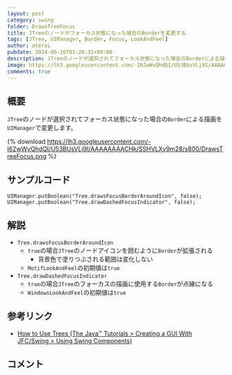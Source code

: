 ```yaml
---
layout: post
category: swing
folder: DrawsTreeFocus
title: JTreeのノードがフォーカス状態になった場合のBorderを変更する
tags: [JTree, UIManager, Border, Focus, LookAndFeel]
author: aterai
pubdate: 2014-06-16T01:26:31+09:00
description: JTreeのノードが選択されてフォーカス状態になった場合のBorderによる描画をUIManagerで変更します。
image: https://lh3.googleusercontent.com/-I62wWvQhdQI/U53BUsVLj9I/AAAAAAAACHk/SSHVLXv9m28/s800/DrawsTreeFocus.png
comments: true
---
```

## 概要
`JTree`のノードが選択されてフォーカス状態になった場合の`Border`による描画を`UIManager`で変更します。

{% download https://lh3.googleusercontent.com/-I62wWvQhdQI/U53BUsVLj9I/AAAAAAAACHk/SSHVLXv9m28/s800/DrawsTreeFocus.png %}

## サンプルコード
<pre class="prettyprint"><code>UIManager.putBoolean("Tree.drawsFocusBorderAroundIcon", false);
UIManager.putBoolean("Tree.drawDashedFocusIndicator", false);
</code></pre>

## 解説
- `Tree.drawsFocusBorderAroundIcon`
    - `true`の場合`JTree`のノードアイコンを囲むように`Border`が拡張される
        - 背景色で塗りつぶされる範囲は変化しない
    - `MotifLookAndFeel`の初期値は`true`
- `Tree.drawDashedFocusIndicator`
    - `true`の場合`JTree`のフォーカスの描画に使用する`Border`が点線になる
    - `WindowsLookAndFeel`の初期値は`true`

<!-- dummy comment line for breaking list -->

## 参考リンク
- [How to Use Trees (The Java™ Tutorials > Creating a GUI With JFC/Swing > Using Swing Components)](https://docs.oracle.com/javase/tutorial/uiswing/components/tree.html)

<!-- dummy comment line for breaking list -->

## コメント

